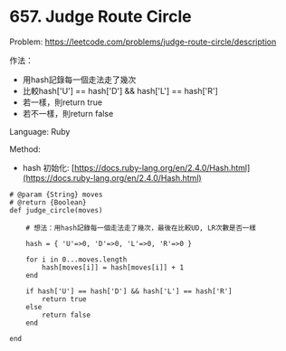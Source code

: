 # 657. Judge Route Circle

Problem: [https://leetcode.com/problems/judge-route-circle/description    ](https://leetcode.com/problems/judge-route-circle/description/)

作法：

* 用hash記錄每一個走法走了幾次
* 比較hash\['U'\] == hash\['D'\] && hash\['L'\] == hash\['R'\] 
* 若一樣，則return true
* 若不一樣，則return false

Language: Ruby

Method: 

* hash 初始化: [https://docs.ruby-lang.org/en/2.4.0/Hash.html](https://docs.ruby-lang.org/en/2.4.0/Hash.html)

```
# @param {String} moves
# @return {Boolean}
def judge_circle(moves)

    # 想法：用hash記錄每一個走法走了幾次，最後在比較UD, LR次數是否一樣

    hash = { 'U'=>0, 'D'=>0, 'L'=>0, 'R'=>0 }

    for i in 0...moves.length        
        hash[moves[i]] = hash[moves[i]] + 1        
    end

    if hash['U'] == hash['D'] && hash['L'] == hash['R']
        return true
    else
        return false
    end

end
```



























